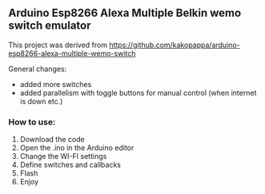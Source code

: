 ## Arduino Esp8266 Alexa Multiple Belkin wemo switch emulator

This project was derived from https://github.com/kakopappa/arduino-esp8266-alexa-multiple-wemo-switch

General changes:
 - added more switches
 - added parallelism with toggle buttons for manual control (when internet is down etc.)

### How to use:

1. Download the code
2. Open the .ino in the Arduino editor
2. Change the WI-FI settings
3. Define switches and callbacks
3. Flash
4. Enjoy
